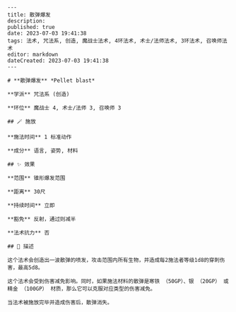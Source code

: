 
    ---
    title: 散弹爆发
    description: 
    published: true
    date: 2023-07-03 19:41:38
    tags: 法术, 咒法系, 创造, 魔战士法术, 4环法术, 术士/法师法术, 3环法术, 召唤师法术
    editor: markdown
    dateCreated: 2023-07-03 19:41:38
    ---

    # **散弹爆发** *Pellet blast*

    **学派** 咒法系 (创造) 

    **环位** 魔战士 4, 术士/法师 3, 召唤师 3

    ## 🪄 施放

    **施法时间** 1 标准动作

    **成分** 语言, 姿势, 材料

    ## ✨ 效果  

    **范围** 锥形爆发范围

    **距离** 30尺  

    **持续时间** 立即 

    **豁免** 反射，通过则减半

    **法术抗力** 否

    ## 📖 描述

    这个法术会创造出一波散弹的喷发，攻击范围内所有生物，并造成每2施法者等级1d8的穿刺伤害，最高5d8。

    这个法术会受到伤害减免影响。同时，如果施法材料的散弹是寒铁 （50GP）、银 （20GP） 或精金 （100GP） 材质，那么它可以克服对应类型的伤害减免。

    当法术被施放完毕并造成伤害后，散弹消失。
    